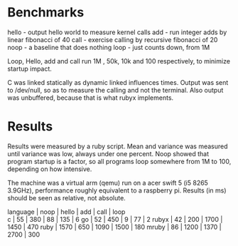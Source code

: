   # Benchmarks

hello - output hello world to measure kernel calls
add   - run integer adds by linear fibonacci of 40
call  - exercise calling by recursive fibonacci of 20
noop  - a baseline that does nothing
loop  -  just counts down, from 1M

Loop, Hello, add and call run 1M , 50k, 10k and 100 respectively,
to minimize startup impact.

C was linked statically as dynamic linked influences times.
Output was sent to /dev/null, so as to measure the calling and not the terminal.
Also output was unbuffered, because that is what rubyx implements.

# Results

Results were measured by a ruby script. Mean and variance was measured until variance was low,
always under one percent. Noop showed that program startup is a factor, so all programs loop somewhere from 1M to 100, depending on how intensive.

The machine was a virtual arm (qemu) run on a acer swift 5 (i5 8265 3.9GHz), performance roughly equivalent to a raspberry pi.
Results (in ms) should be seen as relative, not absolute.


language  |  noop   |  hello   |  add   |  call | loop        
c         |    55   |   380    |   88   |   135 |    6
go        |    52   |   450    |    9   |    77 |    2
rubyx     |    42   |   200    | 1700   |  1450 |  470
ruby      |  1570   |   650    | 1090   |  1500 |  180
mruby     |    86   |  1200    | 1370   |  2700 |  300

